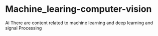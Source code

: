 # Machine_learing-computer-vision
Ai
There are content related to machine learning and deep learning and signal Processing

